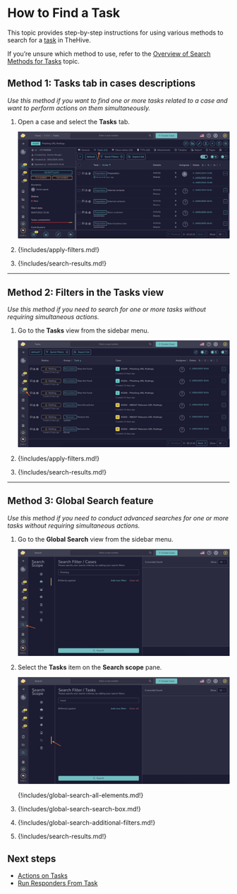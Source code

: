 # How to Find a Task

This topic provides step-by-step instructions for using various methods to search for a [task](../about-tasks.md) in TheHive.

If you’re unsure which method to use, refer to the [Overview of Search Methods for Tasks](overview-search-methods-task.md) topic.

## Method 1: Tasks tab in cases descriptions

*Use this method if you want to find one or more tasks related to a case and want to perform actions on them simultaneously.*

1. Open a case and select the **Tasks** tab.

    ![Tasks tab](../../../../images/user-guides/analyst-corner/tasks/find-a-task-tasks-tab.png)

2. {!includes/apply-filters.md!}

3. {!includes/search-results.md!}

---

## Method 2: Filters in the Tasks view

*Use this method if you need to search for one or more tasks without requiring simultaneous actions.*

1. Go to the **Tasks** view from the sidebar menu.

    ![Tasks view](../../../../images/user-guides/analyst-corner/tasks/find-a-task-tasks-view.png)

2. {!includes/apply-filters.md!}

3. {!includes/search-results.md!}

---

## Method 3: Global Search feature

*Use this method if you need to conduct advanced searches for one or more tasks without requiring simultaneous actions.*

1. Go to the **Global Search** view from the sidebar menu.

    ![Global Search feature sidebar menu](../../../../images/user-guides/analyst-corner/cases/find-a-case-global-search-feature-sidebar-menu.png)

2. Select the **Tasks** item on the **Search scope** pane.

    ![Global Search Tasks](../../../../images/user-guides/analyst-corner/tasks/find-a-task-global-search.png)

    {!includes/global-search-all-elements.md!}

3. {!includes/global-search-search-box.md!}

4. {!includes/global-search-additional-filters.md!}

5. {!includes/search-results.md!}

## Next steps

* [Actions on Tasks](../preview-task-details/actions.md)
* [Run Responders From Task](../preview-task-details/run-responders.md)
